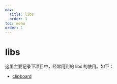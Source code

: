 ```yaml
---
nav:
  title: libs
  order: 1
toc: menu
order: 1
---
```


# libs

这里主要记录下项目中，经常用到的 libs 的使用。如下：

- [clipboard](./clipboard)
